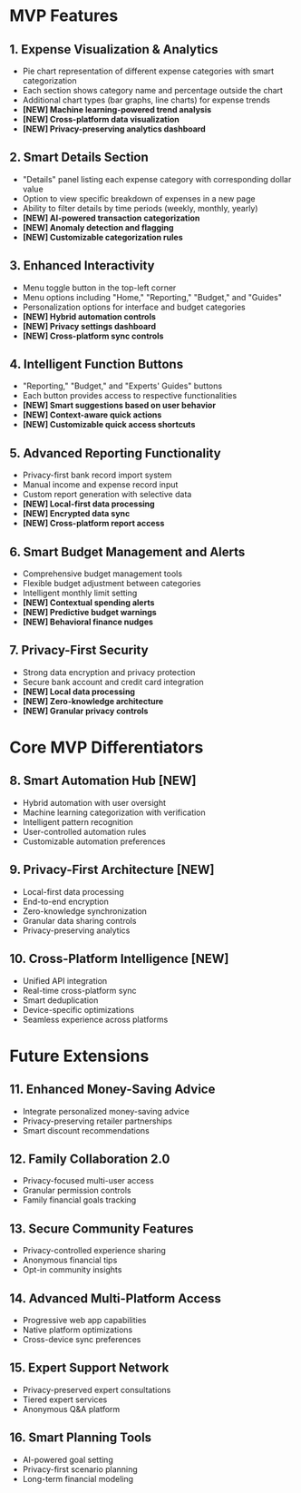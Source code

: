 # MVP Features

## **1. Expense Visualization & Analytics**
* Pie chart representation of different expense categories with smart categorization
* Each section shows category name and percentage outside the chart
* Additional chart types (bar graphs, line charts) for expense trends
* **[NEW] Machine learning-powered trend analysis**
* **[NEW] Cross-platform data visualization**
* **[NEW] Privacy-preserving analytics dashboard**

## **2. Smart Details Section**
* "Details" panel listing each expense category with corresponding dollar value
* Option to view specific breakdown of expenses in a new page
* Ability to filter details by time periods (weekly, monthly, yearly)
* **[NEW] AI-powered transaction categorization**
* **[NEW] Anomaly detection and flagging**
* **[NEW] Customizable categorization rules**

## **3. Enhanced Interactivity**
* Menu toggle button in the top-left corner
* Menu options including "Home," "Reporting," "Budget," and "Guides"
* Personalization options for interface and budget categories
* **[NEW] Hybrid automation controls**
* **[NEW] Privacy settings dashboard**
* **[NEW] Cross-platform sync controls**

## **4. Intelligent Function Buttons**
* "Reporting," "Budget," and "Experts' Guides" buttons
* Each button provides access to respective functionalities
* **[NEW] Smart suggestions based on user behavior**
* **[NEW] Context-aware quick actions**
* **[NEW] Customizable quick access shortcuts**

## **5. Advanced Reporting Functionality**
* Privacy-first bank record import system
* Manual income and expense record input
* Custom report generation with selective data
* **[NEW] Local-first data processing**
* **[NEW] Encrypted data sync**
* **[NEW] Cross-platform report access**

## **6. Smart Budget Management and Alerts**
* Comprehensive budget management tools
* Flexible budget adjustment between categories
* Intelligent monthly limit setting
* **[NEW] Contextual spending alerts**
* **[NEW] Predictive budget warnings**
* **[NEW] Behavioral finance nudges**

## **7. Privacy-First Security**
* Strong data encryption and privacy protection
* Secure bank account and credit card integration
* **[NEW] Local data processing**
* **[NEW] Zero-knowledge architecture**
* **[NEW] Granular privacy controls**

# **Core MVP Differentiators**

## **8. Smart Automation Hub** [NEW]
* Hybrid automation with user oversight
* Machine learning categorization with verification
* Intelligent pattern recognition
* User-controlled automation rules
* Customizable automation preferences

## **9. Privacy-First Architecture** [NEW]
* Local-first data processing
* End-to-end encryption
* Zero-knowledge synchronization
* Granular data sharing controls
* Privacy-preserving analytics

## **10. Cross-Platform Intelligence** [NEW]
* Unified API integration
* Real-time cross-platform sync
* Smart deduplication
* Device-specific optimizations
* Seamless experience across platforms

# **Future Extensions**

## **11. Enhanced Money-Saving Advice**
* Integrate personalized money-saving advice
* Privacy-preserving retailer partnerships
* Smart discount recommendations

## **12. Family Collaboration 2.0**
* Privacy-focused multi-user access
* Granular permission controls
* Family financial goals tracking

## **13. Secure Community Features**
* Privacy-controlled experience sharing
* Anonymous financial tips
* Opt-in community insights

## **14. Advanced Multi-Platform Access**
* Progressive web app capabilities
* Native platform optimizations
* Cross-device sync preferences

## **15. Expert Support Network**
* Privacy-preserved expert consultations
* Tiered expert services
* Anonymous Q&A platform

## **16. Smart Planning Tools**
* AI-powered goal setting
* Privacy-first scenario planning
* Long-term financial modeling